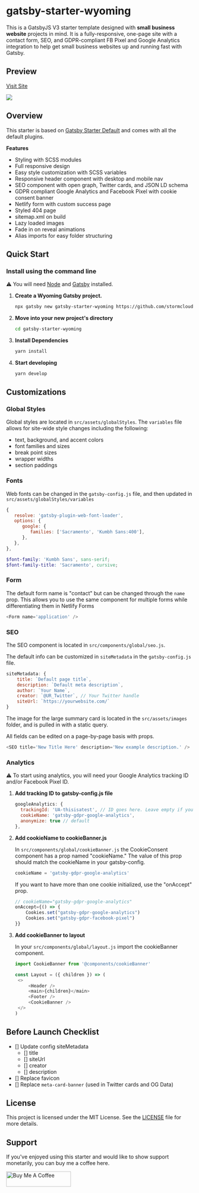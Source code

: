 # gatsby-starter-wyoming

This is a GatsbyJS V3 starter template designed with **small business website** projects in mind. It is a fully-responsive, one-page site with a contact form, SEO, and GDPR-compliant FB Pixel and Google Analytics integration to help get small business websites up and running fast with Gatsby.

## Preview

[Visit Site](https://gatsby-starter-wyoming.netlify.app/)

![](https://github.com/stormcloud266/gatsby-starter-wyoming/blob/master/screenshot.gif)

## Overview

This starter is based on [Gatsby Starter Default](https://github.com/gatsbyjs/gatsby-starter-default) and comes with all the default plugins.

**Features**

- Styling with SCSS modules
- Full responsive design
- Easy style customization with SCSS variables
- Responsive header component with desktop and mobile nav
- SEO component with open graph, Twitter cards, and JSON LD schema
- GDPR compliant Google Analytics and Facebook Pixel with cookie consent banner
- Netlify form with custom success page
- Styled 404 page
- sitemap.xml on build
- Lazy loaded images
- Fade in on reveal animations
- Alias imports for easy folder structuring

## Quick Start

### Install using the command line

:warning: You will need [Node](https://nodejs.org/en/) and [Gatsby](https://www.gatsbyjs.com/docs/quick-start/) installed.

1. **Create a Wyoming Gatsby project.**

   ```sh
   npx gatsby new gatsby-starter-wyoming https://github.com/stormcloud266/gatsby-starter-wyoming
   ```

2. **Move into your new project's directory**

   ```sh
   cd gatsby-starter-wyoming
   ```

3. **Install Dependencies**

   ```sh
   yarn install
   ```

4. **Start developing**

   ```sh
   yarn develop
   ```

## Customizations

### Global Styles

Global styles are located in `src/assets/globalStyles`. The `variables` file allows for site-wide style changes including the following:

- text, background, and accent colors
- font families and sizes
- break point sizes
- wrapper widths
- section paddings

### Fonts

Web fonts can be changed in the `gatsby-config.js` file, and then updated in `src/assets/globalStyles/variables`

```javascript
{
   resolve: 'gatsby-plugin-web-font-loader',
   options: {
      google: {
         families: ['Sacramento', 'Kumbh Sans:400'],
      },
   },
},
```

```scss
$font-family: 'Kumbh Sans', sans-serif;
$font-family-title: 'Sacramento', cursive;
```

### Form

The default form name is "contact" but can be changed through the `name` prop. This allows you to use the same component for multiple forms while differentiating them in Netlify Forms

```javascript
<Form name='application' />
```

### SEO

The SEO component is located in `src/components/global/seo.js`.

The default info can be customized in `siteMetadata` in the `gatsby-config.js` file.

```javascript
siteMetadata: {
    title: `Default page title`,
    description: `Default meta description`,
    author: `Your Name`,
    creator: `@UR_Twitter`, // Your Twitter handle
    siteUrl: `https://yourwebsite.com/`
}
```

The image for the large summary card is located in the `src/assets/images` folder, and is pulled in with a static query.

All fields can be edited on a page-by-page basis with props.

```javascript
<SEO title='New Title Here' description='New example description.' />
```

### Analytics

:warning: To start using analytics, you will need your Google Analytics tracking ID and/or Facebook Pixel ID.

1. **Add tracking ID to gatsby-config.js file**

   ```javascript
   googleAnalytics: {
     trackingId: 'UA-thisisatest', // ID goes here. Leave empty if you want to disable the tracker
     cookieName: 'gatsby-gdpr-google-analytics',
     anonymize: true // default
   },
   ```

2. **Add cookieName to cookieBanner.js**

   In `src/components/global/cookieBanner.js` the CookieConsent component has a prop named "cookieName." The value of this prop should match the cookieName in your gatsby-config.

   ```javascript
   cookieName = 'gatsby-gdpr-google-analytics'
   ```

   If you want to have more than one cookie initialized, use the "onAccept" prop.

   ```javascript
   // cookieName="gatsby-gdpr-google-analytics"
   onAccept={() => {
       Cookies.set("gatsby-gdpr-google-analytics")
       Cookies.set("gatsby-gdpr-facebook-pixel")
   }}
   ```

3. **Add cookieBanner to layout**

   In your `src/components/global/layout.js` import the cookieBanner component.

   ```javascript
   import CookieBanner from '@components/cookieBanner'

   const Layout = ({ children }) => (
   	<>
   		<Header />
   		<main>{children}</main>
   		<Footer />
   		<CookieBanner />
   	</>
   )
   ```

## Before Launch Checklist

- [] Update config siteMetadata
  - [] title
  - [] siteUrl
  - [] creator
  - [] description
- [] Replace favicon
- [] Replace `meta-card-banner` (used in Twitter cards and OG Data)

## License

This project is licensed under the MIT License. See the [LICENSE](https://github.com/stormcloud266/gatsby-starter-wyoming/blob/master/LICENSE) file for more details.

## Support

If you've enjoyed using this starter and would like to show support monetarily, you can buy me a coffee here.

<a href="https://www.buymeacoffee.com/tawnee" target="_blank"><img src="https://cdn.buymeacoffee.com/buttons/v2/default-violet.png" alt="Buy Me A Coffee" height="41" width="174"></a>
